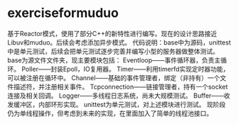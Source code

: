 # exerciseformuduo
基于Reactor模式，使用了部分C++的新特性进行编写。现在的设计思路接近Libuv和muduo。后续会考虑添加异步模式。
代码说明：base中为源码，unittest中是单元测试，后续会把单元测试逐步完善并编写小型的服务器做整体测试。
base为源文件文件夹，现主要模块包括：
  Eventloop——事件循环器，负责主循环。
  Poller——封装Epoll，IO复用器。
  Timer——利用timerfd实现定时器功能，可以被注册在循环中。
  Channel——基础的事件管理者，绑定（非持有）一个文件描述符，并注册相关事件。
  Tcpconnection——链接管理者，持有一个socket连接及相关回调。
  Logger——多线程日志系统，尚未大规模测试。
  Buffer——收发缓冲区，内部环形实现。
unittest为单元测试，对上述模块进行测试。
现阶段仍为单线程操作，但考虑到未来的实现，在里面加入了简单的线程池接口。
